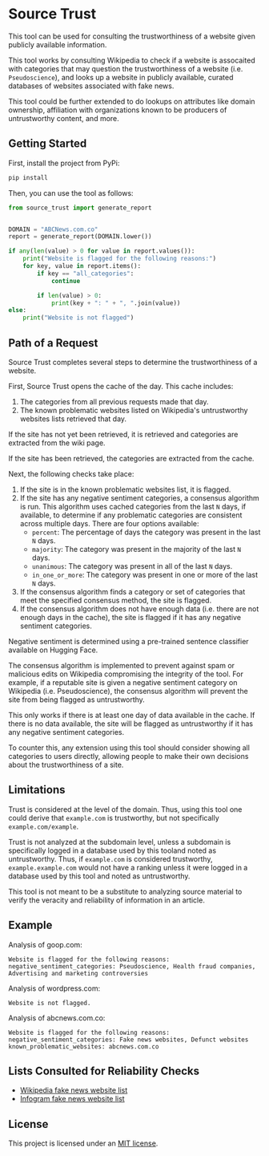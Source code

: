 # Source Trust

This tool can be used for consulting the trustworthiness of a website given publicly available information.

This tool works by consulting Wikipedia to check if a website is assocaited with categories that may question the trustworthiness of a website (i.e. `Pseudoscience`), and looks up a website in publicly available, curated databases of websites associated with fake news.

This tool could be further extended to do lookups on attributes like domain ownership, affiliation with organizations known to be producers of untrustworthy content, and more.

## Getting Started

First, install the project from PyPi:

```bash
pip install 
```

Then, you can use the tool as follows:

```python
from source_trust import generate_report


DOMAIN = "ABCNews.com.co"
report = generate_report(DOMAIN.lower())

if any(len(value) > 0 for value in report.values()):
    print("Website is flagged for the following reasons:")
    for key, value in report.items():
        if key == "all_categories":
            continue

        if len(value) > 0:
            print(key + ": " + ", ".join(value))
else:
    print("Website is not flagged")
```

## Path of a Request

Source Trust completes several steps to determine the trustworthiness of a website.

First, Source Trust opens the cache of the day. This cache includes:

1. The categories from all previous requests made that day.
2. The known problematic websites listed on Wikipedia's untrustworthy websites lists retrieved that day.

If the site has not yet been retrieved, it is retrieved and categories are extracted from the wiki page.

If the site has been retrieved, the categories are extracted from the cache.

Next, the following checks take place:

1. If the site is in the known problematic websites list, it is flagged.
2. If the site has any negative sentiment categories, a consensus algorithm is run. This algorithm uses cached categories from the last `N` days, if available, to determine if any problematic categories are consistent across multiple days. There are four options available:
    - `percent`: The percentage of days the category was present in the last `N` days.
    - `majority`: The category was present in the majority of the last `N` days.
    - `unanimous`: The category was present in all of the last `N` days.
    - `in_one_or_more`: The category was present in one or more of the last `N` days.
3. If the consensus algorithm finds a category or set of categories that meet the specified consensus method, the site is flagged.
4. If the consensus algorithm does not have enough data (i.e. there are not enough days in the cache), the site is flagged if it has any negative sentiment categories.

Negative sentiment is determined using a pre-trained sentence classifier available on Hugging Face.

The consensus algorithm is implemented to prevent against spam or malicious edits on Wikipedia compromising the integrity of the tool. For example, if a reputable site is given a negative sentiment category on Wikipedia (i.e. Pseudoscience), the consensus algorithm will prevent the site from being flagged as untrustworthy.

This only works if there is at least one day of data available in the cache. If there is no data available, the site will be flagged as untrustworthy if it has any negative sentiment categories.

To counter this, any extension using this tool should consider showing all categories to users directly, allowing people to make their own decisions about the trustworthiness of a site.

## Limitations

Trust is considered at the level of the domain. Thus, using this tool one could derive that `example.com` is trustworthy, but not specifically `example.com/example`.

Trust is not analyzed at the subdomain level, unless a subdomain is specifically logged in a database used by this tooland noted as untrustworthy. Thus, if `example.com` is considered trustworthy, `example.example.com` would not have a ranking unless it were logged in a database used by this tool and noted as untrustworthy.

This tool is not meant to be a substitute to analyzing source material to verify the veracity and reliability of information in an article.

## Example

Analysis of goop.com:

```
Website is flagged for the following reasons:
negative_sentiment_categories: Pseudoscience, Health fraud companies, Advertising and marketing controversies
```

Analysis of wordpress.com:

```
Website is not flagged.
```

Analysis of abcnews.com.co:

```
Website is flagged for the following reasons:
negative_sentiment_categories: Fake news websites, Defunct websites
known_problematic_websites: abcnews.com.co
```

## Lists Consulted for Reliability Checks

- [Wikipedia fake news website list](https://en.wikipedia.org/wiki/List_of_fake_news_websites)
- [Infogram fake news website list](https://infogram.com/politifacts-fake-news-almanac-1gew2vjdxl912nj)

## License

This project is licensed under an [MIT license](LICENSE).